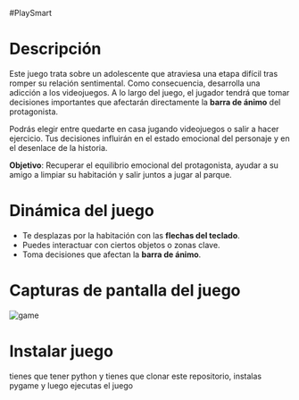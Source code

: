 #PlaySmart

# Descripción

Este juego trata sobre un adolescente que atraviesa una etapa difícil tras romper su relación sentimental. Como consecuencia, desarrolla una adicción a los videojuegos. A lo largo del juego, el jugador tendrá que tomar decisiones importantes que afectarán directamente la **barra de ánimo** del protagonista.

Podrás elegir entre quedarte en casa jugando videojuegos o salir a hacer ejercicio. Tus decisiones influirán en el estado emocional del personaje y en el desenlace de la historia.

**Objetivo**: Recuperar el equilibrio emocional del protagonista, ayudar a su amigo a limpiar su habitación y salir juntos a jugar al parque.


# Dinámica del juego

- Te desplazas por la habitación con las **flechas del teclado**.
- Puedes interactuar con ciertos objetos o zonas clave.
- Toma decisiones que afectan la **barra de ánimo**.



# Capturas de pantalla del juego
![game](https://github.com/user-attachments/assets/11220059-5e61-48f0-9711-995e25124da2)

# Instalar juego

tienes que tener python y tienes que clonar este repositorio, instalas pygame y luego ejecutas el juego




